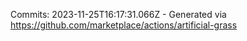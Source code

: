 Commits: 2023-11-25T16:17:31.066Z - Generated via https://github.com/marketplace/actions/artificial-grass
<br>
